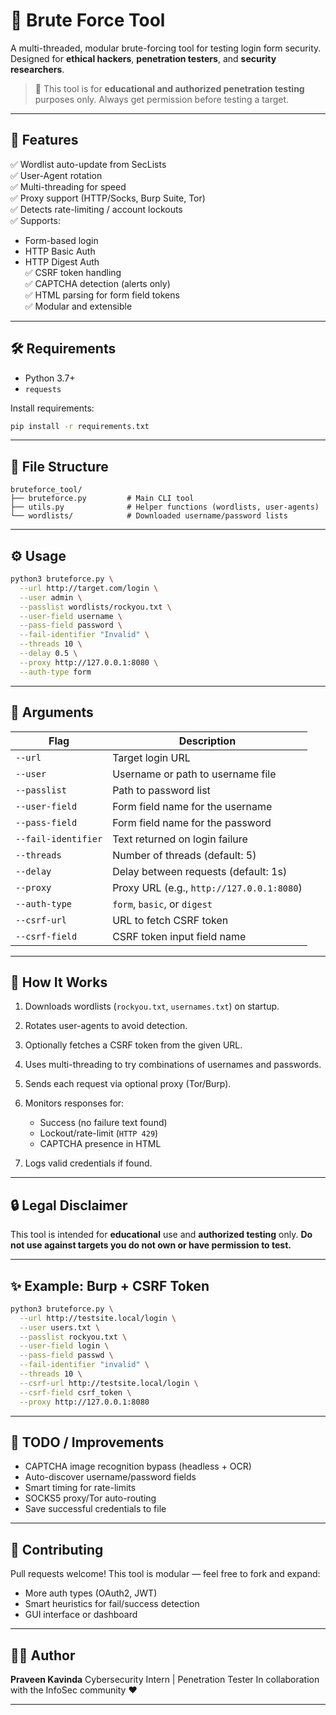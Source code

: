 
# 🔐 Brute Force Tool

A multi-threaded, modular brute-forcing tool for testing login form security. Designed for **ethical hackers**, **penetration testers**, and **security researchers**.

> 🚨 This tool is for **educational and authorized penetration testing** purposes only. Always get permission before testing a target.

---

## 🚀 Features

✅ Wordlist auto-update from SecLists  
✅ User-Agent rotation  
✅ Multi-threading for speed  
✅ Proxy support (HTTP/Socks, Burp Suite, Tor)  
✅ Detects rate-limiting / account lockouts  
✅ Supports:
- Form-based login
- HTTP Basic Auth
- HTTP Digest Auth  
✅ CSRF token handling  
✅ CAPTCHA detection (alerts only)  
✅ HTML parsing for form field tokens  
✅ Modular and extensible

---

## 🛠 Requirements

- Python 3.7+
- `requests`

Install requirements:
```bash
pip install -r requirements.txt
````

---

## 📂 File Structure

```
bruteforce_tool/
├── bruteforce.py         # Main CLI tool
├── utils.py              # Helper functions (wordlists, user-agents)
└── wordlists/            # Downloaded username/password lists
```

---

## ⚙️ Usage

```bash
python3 bruteforce.py \
  --url http://target.com/login \
  --user admin \
  --passlist wordlists/rockyou.txt \
  --user-field username \
  --pass-field password \
  --fail-identifier "Invalid" \
  --threads 10 \
  --delay 0.5 \
  --proxy http://127.0.0.1:8080 \
  --auth-type form
```

---

## 🧾 Arguments

| Flag                | Description                               |
| ------------------- | ----------------------------------------- |
| `--url`             | Target login URL                          |
| `--user`            | Username or path to username file         |
| `--passlist`        | Path to password list                     |
| `--user-field`      | Form field name for the username          |
| `--pass-field`      | Form field name for the password          |
| `--fail-identifier` | Text returned on login failure            |
| `--threads`         | Number of threads (default: 5)            |
| `--delay`           | Delay between requests (default: 1s)      |
| `--proxy`           | Proxy URL (e.g., `http://127.0.0.1:8080`) |
| `--auth-type`       | `form`, `basic`, or `digest`              |
| `--csrf-url`        | URL to fetch CSRF token                   |
| `--csrf-field`      | CSRF token input field name               |

---

## 🧠 How It Works

1. Downloads wordlists (`rockyou.txt`, `usernames.txt`) on startup.
2. Rotates user-agents to avoid detection.
3. Optionally fetches a CSRF token from the given URL.
4. Uses multi-threading to try combinations of usernames and passwords.
5. Sends each request via optional proxy (Tor/Burp).
6. Monitors responses for:

   * Success (no failure text found)
   * Lockout/rate-limit (`HTTP 429`)
   * CAPTCHA presence in HTML
7. Logs valid credentials if found.

---

## 🔒 Legal Disclaimer

This tool is intended for **educational** use and **authorized testing** only.
**Do not use against targets you do not own or have permission to test.**

---

## ✨ Example: Burp + CSRF Token

```bash
python3 bruteforce.py \
  --url http://testsite.local/login \
  --user users.txt \
  --passlist rockyou.txt \
  --user-field login \
  --pass-field passwd \
  --fail-identifier "invalid" \
  --threads 10 \
  --csrf-url http://testsite.local/login \
  --csrf-field csrf_token \
  --proxy http://127.0.0.1:8080
```

---

## 📌 TODO / Improvements

* CAPTCHA image recognition bypass (headless + OCR)
* Auto-discover username/password fields
* Smart timing for rate-limits
* SOCKS5 proxy/Tor auto-routing
* Save successful credentials to file

---

## 🤝 Contributing

Pull requests welcome! This tool is modular — feel free to fork and expand:

* More auth types (OAuth2, JWT)
* Smart heuristics for fail/success detection
* GUI interface or dashboard

---

## 👨‍💻 Author

**Praveen Kavinda**
Cybersecurity Intern | Penetration Tester
In collaboration with the InfoSec community ❤️

---
